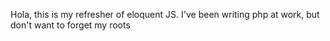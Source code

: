 Hola, this is my refresher of eloquent JS. I've been writing php at work, but don't want to forget my roots 
